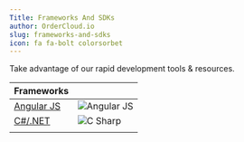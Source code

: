 ```yaml
---
Title: Frameworks And SDKs
author: OrderCloud.io
slug: frameworks-and-sdks
icon: fa fa-bolt colorsorbet 
---
```

Take advantage of our rapid development tools & resources.



|          Frameworks          |                                                                         |
| ---------------------------- | ----------------------------------------------------------------------- |
| [Angular JS]({tag}angularjs) | ![Angular JS]({filename}/images/docs-frameworks/logos/angular_logo.svg) |
| [C#/.NET]({tag}csharp)       | ![C Sharp]({filename}/images/docs-frameworks/logos/Csharp_logo.svg)     |
|                              |                                                                         |

 



 



